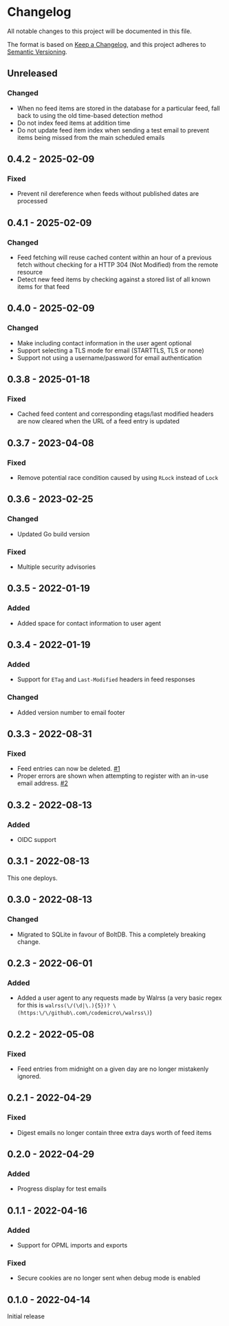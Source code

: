 # Changelog

All notable changes to this project will be documented in this file.

The format is based on [Keep a Changelog](https://keepachangelog.com/en/1.0.0/), and this project adheres to [Semantic Versioning](https://semver.org/spec/v2.0.0.html).

## Unreleased
### Changed
* When no feed items are stored in the database for a particular feed, fall back to using the old time-based detection method
* Do not index feed items at addition time
* Do not update feed item index when sending a test email to prevent items being missed from the main scheduled emails 

## 0.4.2 - 2025-02-09
### Fixed
* Prevent nil dereference when feeds without published dates are processed

## 0.4.1 - 2025-02-09
### Changed
* Feed fetching will reuse cached content within an hour of a previous fetch without checking for a HTTP 304 (Not Modified) from the remote resource
* Detect new feed items by checking against a stored list of all known items for that feed

## 0.4.0 - 2025-02-09
### Changed
* Make including contact information in the user agent optional
* Support selecting a TLS mode for email (STARTTLS, TLS or none)
* Support not using a username/password for email authentication

## 0.3.8 - 2025-01-18
### Fixed
* Cached feed content and corresponding etags/last modified headers are now cleared when the URL of a feed entry is updated

## 0.3.7 - 2023-04-08
### Fixed
* Remove potential race condition caused by using `RLock` instead of `Lock`

## 0.3.6 - 2023-02-25
### Changed
* Updated Go build version
### Fixed 
* Multiple security advisories

## 0.3.5 - 2022-01-19
### Added
* Added space for contact information to user agent

## 0.3.4 - 2022-01-19
### Added
* Support for `ETag` and `Last-Modified` headers in feed responses
### Changed
* Added version number to email footer

## 0.3.3 - 2022-08-31
### Fixed
* Feed entries can now be deleted. [#1](https://github.com/codemicro/walrss/issues/1)
* Proper errors are shown when attempting to register with an in-use email address. [#2](https://github.com/codemicro/walrss/issues/2)

## 0.3.2 - 2022-08-13
### Added
* OIDC support

## 0.3.1 - 2022-08-13
This one deploys.

## 0.3.0 - 2022-08-13
### Changed
* Migrated to SQLite in favour of BoltDB. This a completely breaking change.

## 0.2.3 - 2022-06-01
### Added
* Added a user agent to any requests made by Walrss (a very basic regex for this is `walrss(\/(\d|\.){5})? \(https:\/\/github\.com\/codemicro\/walrss\)`)

## 0.2.2 - 2022-05-08
### Fixed
* Feed entries from midnight on a given day are no longer mistakenly ignored.

## 0.2.1 - 2022-04-29
### Fixed
* Digest emails no longer contain three extra days worth of feed items

## 0.2.0 - 2022-04-29
### Added
* Progress display for test emails

## 0.1.1 - 2022-04-16
### Added
* Support for OPML imports and exports

### Fixed
* Secure cookies are no longer sent when debug mode is enabled

## 0.1.0 - 2022-04-14
Initial release
